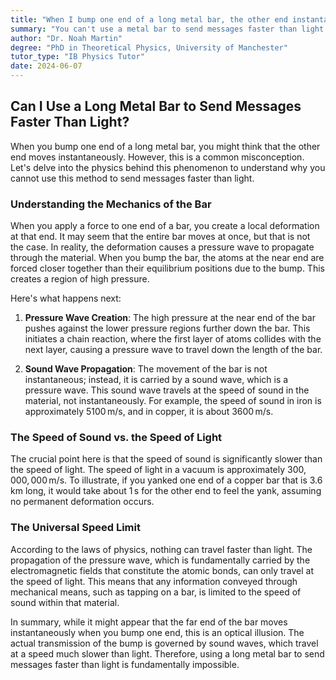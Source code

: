 ```yaml
---
title: "When I bump one end of a long metal bar, the other end instantaneously moves. Can I use this to send messages faster than light?"
summary: "You can't use a metal bar to send messages faster than light.  While it seems instantaneous, the bump creates a sound wave that travels through the bar at the speed of sound, much slower than light. This is because the wave is carried by electromagnetic fields, which have a maximum speed of light."
author: "Dr. Noah Martin"
degree: "PhD in Theoretical Physics, University of Manchester"
tutor_type: "IB Physics Tutor"
date: 2024-06-07
---
```


## Can I Use a Long Metal Bar to Send Messages Faster Than Light?

When you bump one end of a long metal bar, you might think that the other end moves instantaneously. However, this is a common misconception. Let's delve into the physics behind this phenomenon to understand why you cannot use this method to send messages faster than light.

### Understanding the Mechanics of the Bar

When you apply a force to one end of a bar, you create a local deformation at that end. It may seem that the entire bar moves at once, but that is not the case. In reality, the deformation causes a pressure wave to propagate through the material. When you bump the bar, the atoms at the near end are forced closer together than their equilibrium positions due to the bump. This creates a region of high pressure.

Here's what happens next:

1. **Pressure Wave Creation**: The high pressure at the near end of the bar pushes against the lower pressure regions further down the bar. This initiates a chain reaction, where the first layer of atoms collides with the next layer, causing a pressure wave to travel down the length of the bar.

2. **Sound Wave Propagation**: The movement of the bar is not instantaneous; instead, it is carried by a sound wave, which is a pressure wave. This sound wave travels at the speed of sound in the material, not instantaneously. For example, the speed of sound in iron is approximately $5100 \, \text{m/s}$, and in copper, it is about $3600 \, \text{m/s}$.

### The Speed of Sound vs. the Speed of Light

The crucial point here is that the speed of sound is significantly slower than the speed of light. The speed of light in a vacuum is approximately $300,000,000 \, \text{m/s}$. To illustrate, if you yanked one end of a copper bar that is $3.6 \, \text{km}$ long, it would take about $1 \, \text{s}$ for the other end to feel the yank, assuming no permanent deformation occurs.

### The Universal Speed Limit

According to the laws of physics, nothing can travel faster than light. The propagation of the pressure wave, which is fundamentally carried by the electromagnetic fields that constitute the atomic bonds, can only travel at the speed of light. This means that any information conveyed through mechanical means, such as tapping on a bar, is limited to the speed of sound within that material.

In summary, while it might appear that the far end of the bar moves instantaneously when you bump one end, this is an optical illusion. The actual transmission of the bump is governed by sound waves, which travel at a speed much slower than light. Therefore, using a long metal bar to send messages faster than light is fundamentally impossible.
    